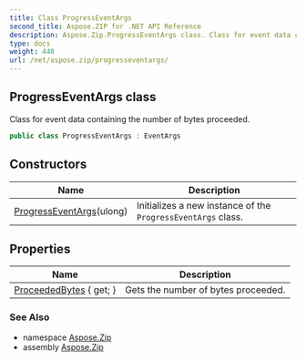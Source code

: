 ```yaml
---
title: Class ProgressEventArgs
second_title: Aspose.ZIP for .NET API Reference
description: Aspose.Zip.ProgressEventArgs class. Class for event data containing the number of bytes proceeded
type: docs
weight: 440
url: /net/aspose.zip/progresseventargs/
---
```

## ProgressEventArgs class

Class for event data containing the number of bytes proceeded.

```csharp
public class ProgressEventArgs : EventArgs
```

## Constructors

| Name | Description |
| --- | --- |
| [ProgressEventArgs](progresseventargs/)(ulong) | Initializes a new instance of the `ProgressEventArgs` class. |

## Properties

| Name | Description |
| --- | --- |
| [ProceededBytes](../../aspose.zip/progresseventargs/proceededbytes/) { get; } | Gets the number of bytes proceeded. |

### See Also

* namespace [Aspose.Zip](../../aspose.zip/)
* assembly [Aspose.Zip](../../)


